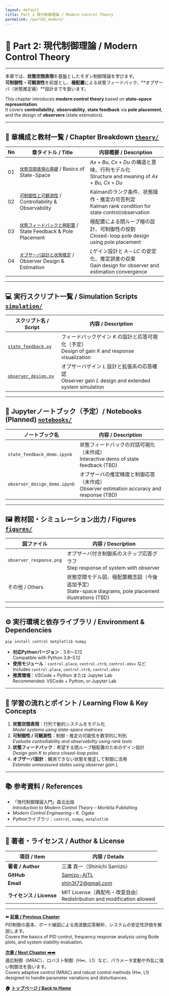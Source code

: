 ```yaml
---
layout: default
title: Part 2 現代制御理論 / Modern Control Theory
permalink: /part02_modern/
---
```


# 🧠 Part 2: 現代制御理論 / Modern Control Theory

---

本章では、**状態空間表現**を基盤としたモダン制御理論を学びます。  
**可制御性・可観測性**を前提とし、**極配置**による状態フィードバック、**オブザーバ（状態推定器）**設計までを扱います。

This chapter introduces **modern control theory** based on **state-space representation**.  
It covers **controllability**, **observability**, **state feedback** via **pole placement**, and the design of **observers** (state estimators).

---

## 🧭 **章構成と教材一覧 / Chapter Breakdown** [`theory/`](/EduController/part02_modern/theory/)

| No | **章タイトル / Title** | **内容概要 / Description** |
|----|-------------------------|-----------------------------|
| 01 | [`状態空間表現の基礎`](/EduController/part02_modern/theory/01_state_space.html) / Basics of State-Space | $Ax+Bu$, $Cx+Du$ の構造と意味、行列モデル化<br>Structure and meaning of $Ax+Bu$, $Cx+Du$ |
| 02 | [`可制御性と可観測性`](/EduController/part02_modern/theory/02_controllability.html) / Controllability & Observability | Kalmanのランク条件、状態操作・推定の可否判定<br>Kalman rank condition for state control/observation |
| 03 | [`状態フィードバックと極配置`](/EduController/part02_modern/theory/03_state_feedback.html) / State Feedback & Pole Placement | 極配置による閉ループ極の設計、可制御性の役割<br>Closed-loop pole design using pole placement |
| 04 | [`オブザーバ設計と状態推定`](/EduController/part02_modern/theory/04_observer_design.html) / Observer Design & Estimation | $L$ゲイン設計と $A-LC$ の安定化、推定誤差の収束<br>Gain design for observer and estimation convergence |

---

## 💻 **実行スクリプト一覧 / Simulation Scripts** [`simulation/`](/EduController/part02_modern/simulation/)

| **スクリプト名 / Script** | **内容 / Description** |
|----------------------------|-------------------------|
| [`state_feedback.py`](/EduController/part02_modern/simulation/state_feedback.py) | フィードバックゲイン $K$ の設計と応答可視化（予定）<br>Design of gain $K$ and response visualization |
| [`observer_design.py`](/EduController/part02_modern/simulation/observer_design.py) | オブザーバゲイン $L$ 設計と拡張系の応答確認<br>Observer gain $L$ design and extended system simulation |

---

## 🧪 **Jupyterノートブック（予定）/ Notebooks (Planned)** [`notebooks/`](/EduController/part02_modern/notebooks/)

| **ノートブック名** | **内容 / Description** |
|--------------------|-------------------------|
| `state_feedback_demo.ipynb` | 状態フィードバックの対話可視化（未作成）<br>Interactive demo of state feedback (TBD) |
| `observer_design_demo.ipynb` | オブザーバの推定精度と制御応答（未作成）<br>Observer estimation accuracy and response (TBD) |

---

## 🖼️ **教材図・シミュレーション出力 / Figures** [`figures/`](/EduController/part02_modern/figures/)

| **図ファイル** | **内容 / Description** |
|----------------|-------------------------|
| `observer_response.png` | オブザーバ付き制御系のステップ応答グラフ<br>Step response of system with observer |
| その他 / Others | 状態空間モデル図、極配置概念図（今後追加予定）<br>State-space diagrams, pole placement illustrations (TBD) |

---

## ⚙️ **実行環境と依存ライブラリ / Environment & Dependencies**

```bash
pip install control matplotlib numpy
```

- **対応Pythonバージョン**：3.8〜3.12  
  Compatible with Python 3.8–3.12  
- **使用モジュール**：`control.place`, `control.ctrb`, `control.obsv` など  
  Includes `control.place`, `control.ctrb`, `control.obsv`  
- **推奨環境**：VSCode + Python または Jupyter Lab  
  Recommended: VSCode + Python, or Jupyter Lab

---

## 🧠 **学習の流れとポイント / Learning Flow & Key Concepts**

1. **状態空間表現**：行列で動的システムをモデル化  
   *Model systems using state-space matrices*  
2. **可制御性 / 可観測性**：制御・推定の可能性を数学的に判別  
   *Evaluate controllability and observability using rank tests*  
3. **状態フィードバック**：希望する閉ループ極配置のためのゲイン設計  
   *Design gain $K$ to place closed-loop poles*  
4. **オブザーバ設計**：観測できない状態を推定して制御に活用  
   *Estimate unmeasured states using observer gain $L$*

---

## 📚 **参考資料 / References**

- 「現代制御理論入門」森北出版  
  *Introduction to Modern Control Theory* – Morikita Publishing  
- *Modern Control Engineering* – K. Ogata  
- Pythonライブラリ：`control`, `numpy`, `matplotlib`

---

## 👤 **著者・ライセンス / Author & License**

| **項目 / Item** | **内容 / Details** |
|-----------------|--------------------|
| **著者 / Author** | 三溝 真一（Shinichi Samizo） |
| **GitHub** | [Samizo-AITL](https://github.com/Samizo-AITL) |
| **Email** | [shin3t72@gmail.com](mailto:shin3t72@gmail.com) |
| **ライセンス / License** | MIT License（再配布・改変自由）<br>Redistribution and modification allowed |

---

**⬅️ [前章 / Previous Chapter](/EduController/part01_classical/)**  
PID制御の基本、ボード線図による周波数応答解析、システムの安定性評価を解説します。  
Covers the basics of PID control, frequency response analysis using Bode plots, and system stability evaluation.

**[次章 / Next Chapter ➡️➡️](/EduController/part03_adaptive/)**  
適応制御（MRAC）、ロバスト制御（H∞、L1）など、パラメータ変動や外乱に強い制御法を扱います。  
Covers adaptive control (MRAC) and robust control methods (H∞, L1) designed to handle parameter variations and disturbances.

**🏠 [トップページ / Back to Home](/EduController/)**
